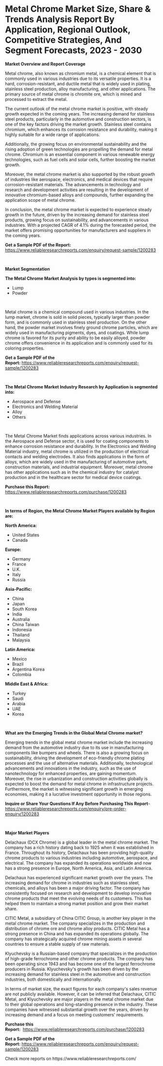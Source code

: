 <p><h1>Metal Chrome Market Size, Share & Trends Analysis Report By Application, Regional Outlook, Competitive Strategies, And Segment Forecasts, 2023 - 2030</h1></p><p><strong>Market Overview and Report Coverage</strong></p>
<p><p>Metal chrome, also known as chromium metal, is a chemical element that is commonly used in various industries due to its versatile properties. It is a hard, corrosion-resistant, and ductile metal that is widely used in plating, stainless steel production, alloy manufacturing, and other applications. The primary source of metal chrome is chromite ore, which is mined and processed to extract the metal.</p><p>The current outlook of the metal chrome market is positive, with steady growth expected in the coming years. The increasing demand for stainless steel products, particularly in the automotive and construction sectors, is one of the key factors driving the market growth. Stainless steel contains chromium, which enhances its corrosion resistance and durability, making it highly suitable for a wide range of applications.</p><p>Additionally, the growing focus on environmental sustainability and the rising adoption of green technologies are propelling the demand for metal chrome. Chromium is an essential component in various renewable energy technologies, such as fuel cells and solar cells, further boosting the market growth.</p><p>Moreover, the metal chrome market is also supported by the robust growth of industries like aerospace, electronics, and medical devices that require corrosion-resistant materials. The advancements in technology and research and development activities are resulting in the development of innovative chromium-based alloys and compounds, further expanding the application scope of metal chrome.</p><p>In conclusion, the metal chrome market is expected to experience steady growth in the future, driven by the increasing demand for stainless steel products, growing focus on sustainability, and advancements in various industries. With a projected CAGR of 4.1% during the forecasted period, the market offers promising opportunities for manufacturers and suppliers in the coming years.</p></p>
<p><strong>Get a Sample PDF of the Report:</strong> <a href="https://www.reliableresearchreports.com/enquiry/request-sample/1200283">https://www.reliableresearchreports.com/enquiry/request-sample/1200283</a></p>
<p>&nbsp;</p>
<p><strong>Market Segmentation</strong></p>
<p><strong>The Metal Chrome Market Analysis by types is segmented into:</strong></p>
<p><ul><li>Lump</li><li>Powder</li></ul></p>
<p>&nbsp;</p>
<p><p>Metal chrome is a chemical compound used in various industries. In the lump market, chrome is sold in solid pieces, typically larger than powder form, and is commonly used in stainless steel production. On the other hand, the powder market involves finely ground chrome particles, which are widely used in manufacturing pigments, dyes, and coatings. While lump chrome is favored for its purity and ability to be easily alloyed, powder chrome offers convenience in its application and is commonly used for its coloring properties.</p></p>
<p><strong>Get a Sample PDF of the Report:</strong>&nbsp;<a href="https://www.reliableresearchreports.com/enquiry/request-sample/1200283">https://www.reliableresearchreports.com/enquiry/request-sample/1200283</a></p>
<p>&nbsp;</p>
<p><strong>The Metal Chrome Market Industry Research by Application is segmented into:</strong></p>
<p><ul><li>Aerospace and Defense</li><li>Electronics and Welding Material</li><li>Alloy</li><li>Others</li></ul></p>
<p>&nbsp;</p>
<p><p>The Metal Chrome Market finds applications across various industries. In the Aerospace and Defense sector, it is used for coating components to enhance corrosion resistance and durability. In the Electronics and Welding Material industry, metal chrome is utilized in the production of electrical contacts and welding electrodes. It also finds applications in the form of alloys, which are widely used in the manufacturing of automotive parts, construction materials, and industrial equipment. Moreover, metal chrome has other applications such as in the chemical industry for catalyst production and in the healthcare sector for medical device coatings.</p></p>
<p><strong>Purchase this Report:</strong>&nbsp; <a href="https://www.reliableresearchreports.com/purchase/1200283">https://www.reliableresearchreports.com/purchase/1200283</a></p>
<p>&nbsp;</p>
<p><strong>In terms of Region, the Metal Chrome Market Players available by Region are:</strong></p>
<p>
    <p> <strong> North America: </strong>
        <ul>
            <li>United States</li>
            <li>Canada</li>
        </ul>
        </p> 
    <p> <strong> Europe: </strong>
        <ul>
            <li>Germany</li>
            <li>France</li>
            <li>U.K.</li>
            <li>Italy</li>
            <li>Russia</li>
        </ul>
        </p> 
    <p> <strong> Asia-Pacific: </strong>
        <ul>
            <li>China</li>
            <li>Japan</li>
            <li>South Korea</li>
            <li>India</li>
            <li>Australia</li>
            <li>China Taiwan</li>
            <li>Indonesia</li>
            <li>Thailand</li>
            <li>Malaysia</li>
        </ul>
        </p> 
    <p> <strong> Latin America: </strong>
        <ul>
            <li>Mexico</li>
            <li>Brazil</li>
            <li>Argentina Korea</li>
            <li>Colombia</li>
        </ul>
        </p> 
    <p> <strong> Middle East & Africa: </strong>
        <ul>
            <li>Turkey</li>
            <li>Saudi</li>
            <li>Arabia</li>
            <li>UAE</li>
            <li>Korea</li>
        </ul>
    </p>
    </p>
<p>&nbsp;</p>
<p><strong>What are the Emerging Trends in the Global Metal Chrome market?</strong></p>
<p><p>Emerging trends in the global metal chrome market include the increasing demand from the automotive industry due to its use in manufacturing components like bumpers and wheels. There is also a growing focus on sustainability, driving the development of eco-friendly chrome plating processes and the use of alternative materials. Additionally, technological advancements and innovations in the industry, such as the use of nanotechnology for enhanced properties, are gaining momentum. Moreover, the rise in urbanization and construction activities globally is expected to boost the demand for metal chrome in infrastructure projects. Furthermore, the market is witnessing significant growth in emerging economies, making it a lucrative investment opportunity in those regions.</p></p>
<p><strong>Inquire or Share Your Questions If Any Before Purchasing This Report</strong>- <a href="https://www.reliableresearchreports.com/enquiry/pre-order-enquiry/1200283">https://www.reliableresearchreports.com/enquiry/pre-order-enquiry/1200283</a></p>
<p>&nbsp;</p>
<p><strong>Major Market Players</strong></p>
<p><p>Delachaux (DCX Chrome) is a global leader in the metal chrome market. The company has a rich history dating back to 1925 when it was established in France. Throughout its history, Delachaux has been providing high-quality chrome products to various industries including automotive, aerospace, and electrical. The company has expanded its operations worldwide and now has a strong presence in Europe, North America, Asia, and Latin America.</p><p>Delachaux has experienced significant market growth over the years. The increasing demand for chrome in industries such as stainless steel, chemicals, and alloys has been a major driving factor. The company has consistently focused on research and development to develop innovative chrome products that meet the evolving needs of its customers. This has helped them to maintain a strong market position and grow their market share.</p><p>CITIC Metal, a subsidiary of China CITIC Group, is another key player in the metal chrome market. The company specializes in the production and distribution of chrome ore and chrome alloy products. CITIC Metal has a strong presence in China and has expanded its operations globally. The company has strategically acquired chrome mining assets in several countries to ensure a stable supply of raw materials.</p><p>Klyuchevsky is a Russian-based company that specializes in the production of high-grade ferrochrome and other chrome products. The company has been operating since 1943 and has become one of the largest ferrochrome producers in Russia. Klyuchevsky's growth has been driven by the increasing demand for stainless steel in the automotive and construction industries, both domestically and internationally.</p><p>In terms of market size, the exact figures for each company's sales revenue are not publicly available. However, it can be inferred that Delachaux, CITIC Metal, and Klyuchevsky are major players in the metal chrome market due to their global operations and long-standing presence in the industry. These companies have witnessed substantial growth over the years, driven by increasing demand and a focus on meeting customers' requirements.</p></p>
<p><strong>Purchase this Report:</strong>&nbsp;&nbsp;<a href="https://www.reliableresearchreports.com/purchase/1200283">https://www.reliableresearchreports.com/purchase/1200283</a></p>
<p></p>
<p><strong>Get a Sample PDF of the Report:</strong>&nbsp;<a href="https://www.reliableresearchreports.com/enquiry/request-sample/1200283">https://www.reliableresearchreports.com/enquiry/request-sample/1200283</a></p>
<p>Check more reports on https://www.reliableresearchreports.com/</p>